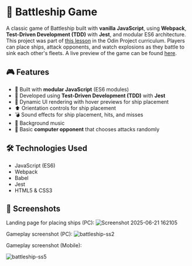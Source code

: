 # 🚢 Battleship Game

A classic game of Battleship built with **vanilla JavaScript**, using **Webpack**, **Test-Driven Development (TDD)** with **Jest**, 
and modular ES6 architecture. This project was part of [this lesson](https://www.theodinproject.com/lessons/node-path-javascript-battleship) in the Odin Project curriculum. Players can place ships, attack opponents, and watch explosions as they battle to sink each other's fleets.
A live preview of the game can be found [here](https://williamandrews2.github.io/Battleship/).

## 🎮 Features

- 🔨 Built with **modular JavaScript** (ES6 modules)
- 🧪 Developed using **Test-Driven Development (TDD)** with **Jest**
- 🎨 Dynamic UI rendering with hover previews for ship placement
- ⬆️ Orientation controls for ship placement
- 💣 Sound effects for ship placement, hits, and misses
- 🎵 Background music
- 🧠 Basic **computer opponent** that chooses attacks randomly

## 🛠 Technologies Used

- JavaScript (ES6)
- Webpack
- Babel
- Jest
- HTML5 & CSS3

## 📸 Screenshots

Landing page for placing ships (PC):
![Screenshot 2025-06-21 162105](https://github.com/user-attachments/assets/49fa7425-7dc5-4bf7-ba7a-d7ef76ace22d)

Gameplay screenshot (PC):
![battleship-ss2](https://github.com/user-attachments/assets/520fc9ea-48df-4e63-a38a-f8f595f1abdc)

Gameplay screenshot (Mobile):

![battleship-ss5](https://github.com/user-attachments/assets/309d6f14-ef64-4d24-846b-c376326ceb21)
